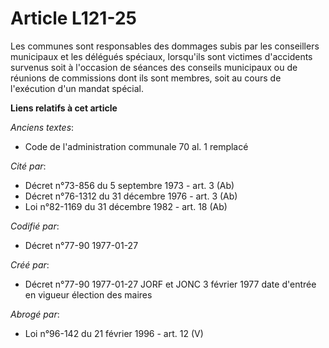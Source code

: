 # Article L121-25

Les communes sont responsables des dommages subis par les conseillers municipaux et les délégués spéciaux, lorsqu'ils sont
victimes d'accidents survenus soit à l'occasion de séances des conseils municipaux ou de réunions de commissions dont ils
sont membres, soit au cours de l'exécution d'un mandat spécial.

**Liens relatifs à cet article**

_Anciens textes_:

  - Code de l'administration communale 70 al. 1 remplacé

_Cité par_:

  - Décret n°73-856 du 5 septembre 1973 - art. 3 (Ab)
  - Décret n°76-1312 du 31 décembre 1976 - art. 3 (Ab)
  - Loi n°82-1169 du 31 décembre 1982 - art. 18 (Ab)

_Codifié par_:

  - Décret n°77-90 1977-01-27

_Créé par_:

  - Décret n°77-90 1977-01-27 JORF et JONC 3 février 1977 date d'entrée en vigueur élection des maires

_Abrogé par_:

  - Loi n°96-142 du 21 février 1996 - art. 12 (V)

